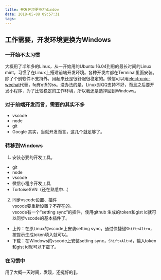 ```yaml
---
title: 开发环境更换为Window
date: 2018-05-08 09:57:31
tags:
---
```

## 工作需要，开发环境更换为Windows
### 一开始不太习惯  
大概用了半年多的Linux，从一开始用的Ubuntu 16.04到用的最长时间的Linux mint。习惯了在Linux上搭建前端开发环境。各种开发库都在Terminal里面安装。除了个别软件不支持外，用起来还是很舒服很稳定的。微信可以用[electronic-wechat](https://github.com/geeeeeeeeek/electronic-wechat)代替，fq有qt5的ss。没办法的是，Linux对QQ支持不好，而且之后要开发小程序，为了比较稳定的工作环境，所以我还是选择回到Windows。

<!--more-->

### 对于前端开发而言，需要的其实不多
* vscode
* node
* git
* Google
其实，当就开发而言，这几个就足够了。
### 转移到Windows
1. 安装必要的开发工具。
* git
* node
* vscode
* 微信小程序开发工具
* TortoiseSVN（还在熟悉中...）
2. 同步vscode设置、插件   
vscode要重新设置？不存在的。  
vscode有一个“setting sync”的插件，使用github 生成的token和gist id就可以同步vscode的基本插件了。
* 上传：在原Linux的vscode上安装setting sync，通过快捷键`Shift+Alt+u`，按提示生成token填入就可以。
* 下载：在Windows的vscode上安装setting sync，`Shift+Alt+d`，输入token和gist id就可以下载了。
### 在习惯中  
用了大概一天时间，发现，还挺好的🤦‍。